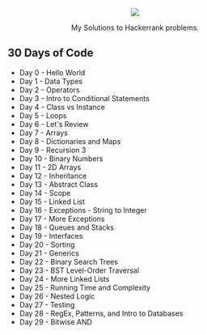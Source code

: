 
<p align="center">
	<a href="https://www.hackerrank.com/"><img src="https://user-images.githubusercontent.com/35414531/96363459-27f09200-1152-11eb-88f9-3b2e74726690.png" ></a>
</p>

<p align="center">My Solutions to Hackerrank problems.</p>


## 30 Days of Code
- Day 0 - Hello World
- Day 1 - Data Types
- Day 2 - Operators
- Day 3 - Intro to Conditional Statements
- Day 4 - Class vs Instance
- Day 5 - Loops
- Day 6 - Let's Review
- Day 7 - Arrays
- Day 8 - Dictionaries and Maps
- Day 9 - Recursion 3
- Day 10 - Binary Numbers
- Day 11 - 2D Arrays
- Day 12 - Inheritance
- Day 13 - Abstract Class
- Day 14 - Scope
- Day 15 - Linked List
- Day 16 - Exceptions - String to Integer
- Day 17 - More Exceptions
- Day 18 - Queues and Stacks
- Day 19 - Interfaces
- Day 20 - Sorting
- Day 21 - Generics
- Day 22 - Binary Search Trees
- Day 23 - BST Level-Order Traversal
- Day 24 - More Linked Lists
- Day 25 - Running Time and Complexity
- Day 26 - Nested Logic
- Day 27 - Testing
- Day 28 - RegEx, Patterns, and Intro to Databases
- Day 29 - Bitwise AND
